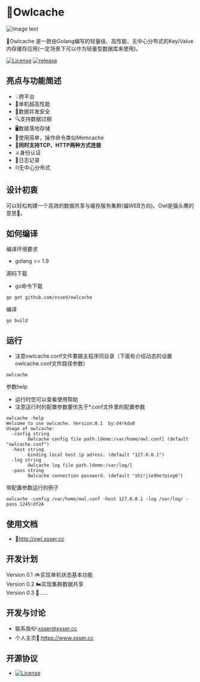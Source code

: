 # 🦉Owlcache

![Image text](https://github.com/xssed/owlcache/blob/master/assets/owl.jpg?raw=true)



 🦉Owlcache 是一款由Golang编写的轻量级、高性能、无中心分布式的Key/Value内存缓存应用(一定场景下可以作为轻量型数据库来使用)。  

[![License](https://img.shields.io/github/license/xssed/owlcache.svg)](https://github.com/xssed/owlcache/blob/master/LICENSE)
[![release](https://img.shields.io/github/release/xssed/owlcache.svg?style=popout-square)](https://github.com/xssed/owlcache/releases)



## 亮点与功能简述

* 💡跨平台
* 🚀单机超高性能
* 🌈数据并发安全
* 🔍支持数据过期
* 🖥数据落地存储
* 🎨使用简单，操作命令类似Memcache
* 🔭**同时支持TCP、HTTP两种方式连接**
* ⚔️身份认证
* 📝日志记录
* ⛓无中心分布式


## 设计初衷

可以轻松构建一个高效的数据共享与缓存服务集群(偏WEB方向)。Owl是猫头鹰的意思🦉。


## 如何编译

编译环境要求
* golang >= 1.9

源码下载
* go命令下载
```shell
go get github.com/xssed/owlcache
```

编译
```shell
go build
```

## 运行
* 注意owlcache.conf文件要跟主程序同目录（下面有介绍动态的设置owlcache.conf文件路径参数）
```shell
owlcache
```

参数help
* 运行时您可以查看使用帮助 
* 注意运行时的配置参数要优先于*.conf文件里的配置参数

```shell
owlcache -help
Welcome to use owlcache. Version:0.1  by:d4rkdu0
Usage of owlcache:
  -config string
        Owlcache config file path.[demo:/var/home/owl.conf] (default "owlcache.conf")
  -host string
        binding local host ip adress. (default "127.0.0.1")
  -log string
        Owlcache log file path.[demo:/var/log/]
  -pass string
        Owlcache connection password. (default "shi!jie9he?ping6")
```

带配置参数运行的例子
```shell
owlcache -config /var/home/owl.conf -host 127.0.0.1 -log /var/log/ -pass 1245!df2A
```


## 使用文档
- 📝http://owl.xsser.cc


## 开发计划

Version 0.1 🚲实现单机状态基本功能  
Version 0.2 🏍实现集群数据共享  
Version 0.3 🚕...... 


## 开发与讨论
- 联系我📪:xsser@xsser.cc
- 个人主页🛀:https://www.xsser.cc

## 开源协议
- [![License](https://img.shields.io/github/license/xssed/owlcache.svg)](https://github.com/xssed/owlcache/blob/master/LICENSE)


